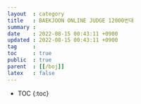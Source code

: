 ```yaml
---
layout  : category
title   : BAEKJOON ONLINE JUDGE 12000번대
summary : 
date    : 2022-08-15 00:43:11 +0900
updated : 2022-08-15 00:43:11 +0900
tag     : 
toc     : true
public  : true
parent  : [[/boj]]
latex   : false
---
```

* TOC
{:toc}
